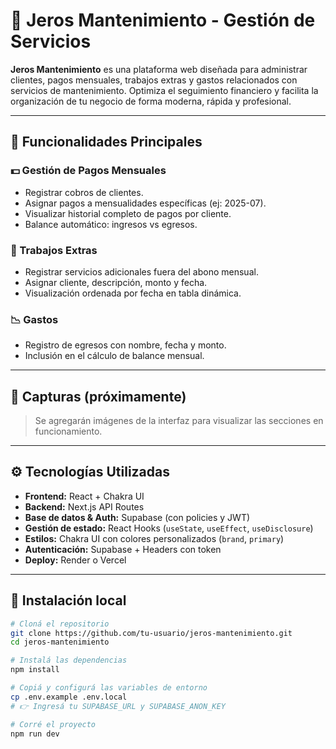 # 🧰 Jeros Mantenimiento - Gestión de Servicios

**Jeros Mantenimiento** es una plataforma web diseñada para administrar clientes, pagos mensuales, trabajos extras y gastos relacionados con servicios de mantenimiento. Optimiza el seguimiento financiero y facilita la organización de tu negocio de forma moderna, rápida y profesional.

---

## 🧩 Funcionalidades Principales

### 💵 Gestión de Pagos Mensuales
- Registrar cobros de clientes.
- Asignar pagos a mensualidades específicas (ej: 2025-07).
- Visualizar historial completo de pagos por cliente.
- Balance automático: ingresos vs egresos.

### 🔧 Trabajos Extras
- Registrar servicios adicionales fuera del abono mensual.
- Asignar cliente, descripción, monto y fecha.
- Visualización ordenada por fecha en tabla dinámica.

### 📉 Gastos
- Registro de egresos con nombre, fecha y monto.
- Inclusión en el cálculo de balance mensual.

---

## 📸 Capturas (próximamente)

> Se agregarán imágenes de la interfaz para visualizar las secciones en funcionamiento.

---

## ⚙️ Tecnologías Utilizadas

- **Frontend:** React + Chakra UI
- **Backend:** Next.js API Routes
- **Base de datos & Auth:** Supabase (con policies y JWT)
- **Gestión de estado:** React Hooks (`useState`, `useEffect`, `useDisclosure`)
- **Estilos:** Chakra UI con colores personalizados (`brand`, `primary`)
- **Autenticación:** Supabase + Headers con token
- **Deploy:** Render o Vercel

---

## 🚀 Instalación local

```bash
# Cloná el repositorio
git clone https://github.com/tu-usuario/jeros-mantenimiento.git
cd jeros-mantenimiento

# Instalá las dependencias
npm install

# Copiá y configurá las variables de entorno
cp .env.example .env.local
# 👉 Ingresá tu SUPABASE_URL y SUPABASE_ANON_KEY

# Corré el proyecto
npm run dev
